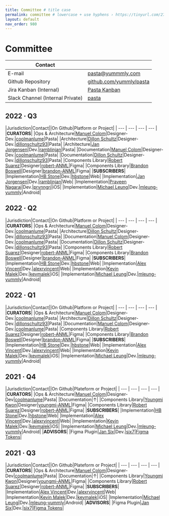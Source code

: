 ```yaml
---
title: Committee # title case
permalink: committee # lowercase + use hyphens › https://tinyurl.com/27kmc4rb
layout: default
nav_order: 980
---
```


# Committee

|Contact||
| --- | --- |
|E-mail|[pasta@yummmly.com](mailto:pasta@yummmly.com)|
|Github Repository|[github.com/yummly/pasta](https://github.com/yummly/pasta)|
|Jira Kanban (Internal)|[Pasta Kanban](https://yummly.atlassian.net/secure/RapidBoard.jspa?rapidView=138&projectKey=PST)|
|Slack Channel (Internal Private)|[pasta](https://app.slack.com/client/T024V1JTN/C026U3USKDM/)|

## 2022 · Q3

|Jurisdiction|Contact||On Github|Platform or Project|
| --- | --- | --- | --- |
|**CURATORS**|
|Ops & Architecture|[Manuel Colom](mailto:manu@yummly.com)|Designer-Dev.|[coolmanlume](https://github.com/coolmanlume)|Pasta|
|Architecture|[Dillon Schultz](mailto:dillon@yummly.com)|Designer-Dev.|[dillonschultz93](https://github.com/dillonschultz93)|Pasta|
|Architecture|[Jan Jorgensen](mailto:jan.jorgensen@yummly.com)|Dev.|[ramblinjan](https://github.com/ramblinjan)|Pasta|
|Documentation|[Manuel Colom](mailto:manu@yummly.com)|Designer-Dev.|[coolmanlume](https://github.com/coolmanlume)|Pasta|
|Documentation|[Dillon Schultz](mailto:dillon@yummly.com)|Designer-Dev.|[dillonschultz93](https://github.com/dillonschultz93)|Pasta|
|Components Library|[Robert Suarez](mailto:robert@anml.com)|Designer|[robert-ANML](https://github.com/robert-ANML)|Figma|
|Components Library|[Brandon Boswell](mailto:Brandon@anml.com)|Designer|[brandon-ANML](https://github.com/brandon-ANML)|Figma|
|**SUBSCRIBERS**|
|Implementation|[HB Stone](mailto:HB@yummly.com)|Dev.|[hbstone](https://github.com/hbstone)|Web|
|Implementation|[Jan Jorgensen](mailto:jan@yummly.com)|Dev.|[ramblinjan](https://github.com/ramblinjan)|Web|
|Implementation|[Praveen Nagaraj](mailto:praveen.nagaraj@yummly.com)|Dev.|[prvnngrj](https://github.com/prvnngrj)|iOS|
|Implementation|[Michael Leung](mailto:mleung@yummly.com)|Dev.|[mleung-yummly](mleung-yummly)|Android|

## 2022 · Q2

|Jurisdiction|Contact||On Github|Platform or Project|
| --- | --- | --- | --- |
|**CURATORS**|
|Ops & Architecture|[Manuel Colom](mailto:manu@yummly.com)|Designer-Dev.|[coolmanlume](https://github.com/coolmanlume)|Pasta|
|Architecture|[Dillon Schultz](mailto:dillon@yummly.com)|Designer-Dev.|[dillonschultz93](https://github.com/dillonschultz93)|Pasta|
|Documentation|[Manuel Colom](mailto:manu@yummly.com)|Designer-Dev.|[coolmanlume](https://github.com/coolmanlume)|Pasta|
|Documentation|[Dillon Schultz](mailto:dillon@yummly.com)|Designer-Dev.|[dillonschultz93](https://github.com/dillonschultz93)|Pasta|
|Components Library|[Robert Suarez](mailto:robert@anml.com)|Designer|[robert-ANML](https://github.com/robert-ANML)|Figma|
|Components Library|[Brandon Boswell](mailto:Brandon@anml.com)|Designer|[brandon-ANML](https://github.com/brandon-ANML)|Figma|
|**SUBSCRIBERS**|
|Implementation|[HB Stone](mailto:HB@yummly.com)|Dev.|[hbstone](https://github.com/hbstone)|Web|
|Implementation|[Alex Vincent](mailto:alex@yummly.com)|Dev.|[alexrvincent](https://github.com/alexrvincent)|Web|
|Implementation|[Kevin Malek](mailto:kevin.malek@yummly.com)|Dev.|[kevmalek](https://github.com/kevmalek)|iOS|
|Implementation|[Michael Leung](mailto:mleung@yummly.com)|Dev.|[mleung-yummly](mleung-yummly)|Android|

## 2022 · Q1

|Jurisdiction|Contact||On Github|Platform or Project|
| --- | --- | --- | --- |
|**CURATORS**|
|Ops & Architecture|[Manuel Colom](mailto:manu@yummly.com)|Designer-Dev.|[coolmanlume](https://github.com/coolmanlume)|Pasta|
|Architecture|[Dillon Schultz](mailto:dillon@yummly.com)|Designer-Dev.|[dillonschultz93](https://github.com/dillonschultz93)|Pasta|
|Documentation|[Manuel Colom](mailto:manu@yummly.com)|Designer-Dev.|[coolmanlume](https://github.com/coolmanlume)|Pasta|
|Components Library|[Robert Suarez](mailto:robert@anml.com)|Designer|[robert-ANML](https://github.com/robert-ANML)|Figma|
|Components Library|[Brandon Boswell](mailto:Brandon@anml.com)|Designer|[brandon-ANML](https://github.com/brandon-ANML)|Figma|
|**SUBSCRIBERS**|
|Implementation|[HB Stone](mailto:HB@yummly.com)|Dev.|[hbstone](https://github.com/hbstone)|Web|
|Implementation|[Alex Vincent](mailto:alex@yummly.com)|Dev.|[alexrvincent](https://github.com/alexrvincent)|Web|
|Implementation|[Kevin Malek](mailto:kevin.malek@yummly.com)|Dev.|[kevmalek](https://github.com/kevmalek)|iOS|
|Implementation|[Michael Leung](mailto:mleung@yummly.com)|Dev.|[mleung-yummly](mleung-yummly)|Android|


## 2021 · Q4

|Jurisdiction|Contact||On Github|Plateform or Project|
| --- | --- | --- | --- |
|**CURATORS**|
|Ops & Architecture|[Manuel Colom](mailto:manu@yummly.com)|Designer-Dev|[coolmanlume](https://github.com/coolmanlume)|Pasta|
|Documentation|↑|
|Components Library|[Youngmi Kwon](mailto:youngmi@anml.com)|Designer|[youngmi-ANML](https://github.com/youngmi-ANML)|Figma|
|Components Library|[Robert Suarez](mailto:robert@anml.com)|Designer|[robert-ANML](https://github.com/robert-ANML)|Figma|
|**SUBSCRIBERS**|
|Implementation|[HB Stone](mailto:HB@yummly.com)|Dev.|[hbstone](https://github.com/hbstone)|Web|
|Implementation|[Alex Vincent](mailto:alex@yummly.com)|Dev.|[alexrvincent](https://github.com/alexrvincent)|Web|
|Implementation|[Kevin Malek](mailto:kevin.malek@yummly.com)|Dev.|[kevmalek](https://github.com/kevmalek)|iOS|
|Implementation|[Michael Leung](mailto:mleung@yummly.com)|Dev.|[mleung-yummly](mleung-yummly)|Android|
|**ADVISORS**|
|Figma Plugin|[Jan Six](mailto:six.jan@gmail.com)|Dev.|[six7](https://github.com/six7)|[Figma Tokens](https://github.com/six7/figma-tokens)|


## 2021 · Q3

|Jurisdiction|Contact||On Github|Plateform or Project|
| --- | --- | --- | --- |
|**CURATORS**|
|Ops & Architecture|[Manuel Colom](mailto:manu@yummly.com)|Designer-Dev|[coolmanlume](https://github.com/coolmanlume)|Pasta|
|Documentation|↑|
|Components Library|[Youngmi Kwon](mailto:youngmi@anml.com)|Designer|[youngmi-ANML](https://github.com/youngmi-ANML)|Figma|
|Components Library|[Robert Suarez](mailto:robert@anml.com)|Designer|[robert-ANML](https://github.com/robert-ANML)|Figma|
|**SUBSCRIBERS**|
|Implementation|[Alex Vincent](mailto:alex@yummly.com)|Dev.|[alexrvincent](https://github.com/alexrvincent)|Web|
|Implementation|[Kevin Malek](mailto:kevin.malek@yummly.com)|Dev.|[kevmalek](https://github.com/kevmalek)|iOS|
|Implementation|[Michael Leung](mailto:mleung@yummly.com)|Dev.|[mleung-yummly](mleung-yummly)|Android|
|**ADVISORS**|
|Figma Plugin|[Jan Six](mailto:six.jan@gmail.com)|Dev.|[six7](https://github.com/six7)|[Figma Tokens](https://github.com/six7/figma-tokens)|
